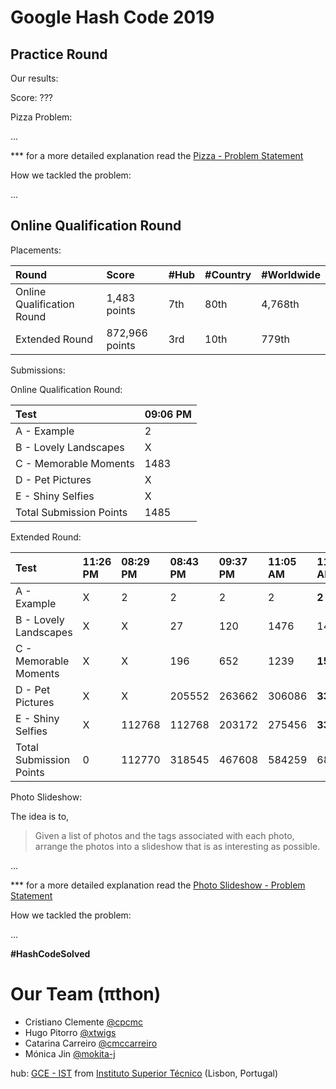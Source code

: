 # Google Hash Code 2019

## Practice Round

Our results:

Score: ???

Pizza Problem:

...

*** for a more detailed explanation read the [Pizza - Problem Statement](practice-round/pizza.pdf)

How we tackled the problem:

...




## Online Qualification Round

Placements:

| Round                      | Score          | #Hub | #Country | #Worldwide |
| :------------------------- | :------------- | :--- | :------- | :--------- |
| Online Qualification Round | 1,483 points   | 7th  | 80th     | 4,768th    |
| Extended Round             | 872,966 points | 3rd  | 10th     | 779th      |


Submissions:


Online Qualification Round:


| Test                    | 09:06 PM|
| :---------------------- | :------ |
| A - Example             | 2       |
| B - Lovely Landscapes   | X       |
| C - Memorable Moments   | 1483    |
| D - Pet Pictures        | X       |
| E - Shiny Selfies       | X       |
| Total Submission Points | 1485    |

Extended Round:

| Test                    | 11:26 PM| 08:29 PM| 08:43 PM| 09:37 PM| 11:05 AM| 11:44 AM   | 09:11 AM   | 10:02 AM| 10:05 AM| Max
| :---------------------- | :------ | :------ | :------ | :------ | :------ | :--------- | :--------- | :------ | :------ | :----
| A - Example             | X       | 2       | 2       | 2       | 2       | **2**      | 2          | -       | -       | 2
| B - Lovely Landscapes   | X       | X       | 27      | 120     | 1476    | 14733      | **205485** | -       | -       | 205485
| C - Memorable Moments   | X       | X       | 196     | 652     | 1239    | **1530**   | -          | 1464    | 1530    | 1530
| D - Pet Pictures        | X       | X       | 205552  | 263662  | 306086  | **335252** | -          | -       | -       | 335252 
| E - Shiny Selfies       | X       | 112768  | 112768  | 203172  | 275456  | **330697** | -          | -       | -       | 330697
| Total Submission Points | 0       | 112770  | 318545  | 467608  | 584259  | 682214     | 205487     | 1464    | 1530    |


Photo Slideshow:

The idea is to,

> Given a list of photos and the tags associated with each photo, arrange the photos into
a slideshow that is as interesting as possible.

...

*** for a more detailed explanation read the [Photo Slideshow - Problem Statement](qualification-round/photo_slideshow.pdf)

How we tackled the problem:

...

**#HashCodeSolved**



# Our Team (πthon)
* Cristiano Clemente [@cpcmc](https://github.com/cpcmc)
* Hugo Pitorro [@xtwigs](https://github.com/xtwigs)
* Catarina Carreiro [@cmccarreiro](https://github.com/cmccarreiro)
* Mónica Jin [@mokita-j](https://github.com/Mokita-J)

hub: [GCE - IST](https://www.gce-neiist.org/)
from [Instituto Superior Técnico](https://tecnico.ulisboa.pt/en/) (Lisbon, Portugal)
